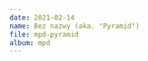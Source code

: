 ```yaml
---
date: 2021-02-14
name: Bez nazwy (aka. "Pyramid")
file: mpd-pyramid
album: mpd
---
```


<!-- Drugi motyw dla wycofanej gry Bitrium o przetrwaniu, tym razem dla piramidy. Wymyśliłem go w styczniu po przypadkowym odkryciu skali [podwójnie harmonicznej durowej](https://en.wikipedia.org/wiki/Double_harmonic_scale). Początkowo grało go pianino, był tragiczny i wydawało się, że nic nie pomoże. Lecz kiedy zacząłem eksperymentować z moim starym pianinem jako keyboardem MIDI i przypadkowo zagrałem motyw chórem z pogłosem, melodia nagle wydała się niemal boska. Wciąż użyłem pianina jako drugorzędnego instrumentu i włożyłem wiele pracy, aby dopasować do nich bębny. Mimo że pod koniec kończyły mi się pomysły, wciąż uważam ten utwór za dość niezwykły. -->
